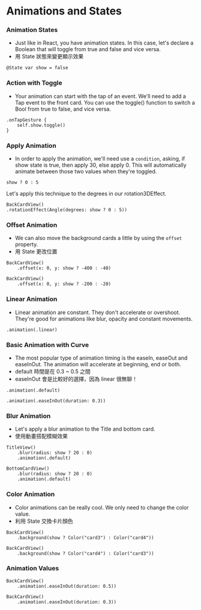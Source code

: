# Animations and States

### Animation States
- Just like in React, you have animation states. In this case, let's declare a Boolean that will toggle from true and false and vice versa.
- 用 State 狀態來變更顯示效果

```
@State var show = false
```
### Action with Toggle
- Your animation can start with the tap of an event. We'll need to add a Tap event to the front card. You can use the toggle() function to switch a Bool from true to false, and vice versa. 

```
.onTapGesture {
    self.show.toggle()
}
```

### Apply Animation
- In order to apply the animation, we'll need use a `condition`, asking, if show state is true, then apply 30, else apply 0. This will automatically animate between those two values when they're toggled.

```
show ? 0 : 5
```
Let's apply this technique to the degrees in our rotation3DEffect.

```
BackCardView()
.rotationEffect(Angle(degrees: show ? 0 : 5))
```

### Offset Animation
- We can also move the background cards a little by using the `offset` property.
- 用 State 更改位置

```
BackCardView()
    .offset(x: 0, y: show ? -400 : -40)

BackCardView()
    .offset(x: 0, y: show ? -200 : -20)
```

### Linear Animation
- Linear animation are constant. They don't accelerate or overshoot. They're good for animations like blur, opacity and constant movements.

```
.animation(.linear)
```

### Basic Animation with Curve
- The most popular type of animation timing is the easeIn, easeOut and easeInOut. The animation will accelerate at beginning, end or both.
- default 時間是在 0.3 ~ 0.5 之間
- easeInOut 會是比較好的選擇，因為 linear 很無聊！

```
.animation(.default)

.animation(.easeInOut(duration: 0.3))
```

### Blur Animation
- Let's apply a blur animation to the Title and bottom card.
- 使用動畫搭配模糊效果

```
TitleView()
    .blur(radius: show ? 20 : 0)
    .animation(.default)

BottomCardView()
    .blur(radius: show ? 20 : 0)
    .animation(.default)
```

### Color Animation
- Color animations can be really cool. We only need to change the color value.
- 利用 State 交換卡片顏色

```
BackCardView()
    .background(show ? Color("card3") : Color("card4"))

BackCardView()
    .background(show ? Color("card4") : Color("card3"))
```

### Animation Values
```
BackCardView()
    .animation(.easeInOut(duration: 0.5))

BackCardView()
    .animation(.easeInOut(duration: 0.3))
```
